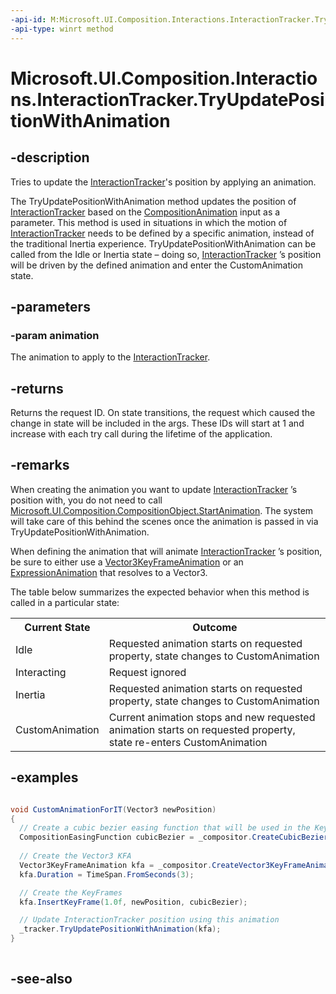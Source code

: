 ```yaml
---
-api-id: M:Microsoft.UI.Composition.Interactions.InteractionTracker.TryUpdatePositionWithAnimation(Microsoft.UI.Composition.CompositionAnimation)
-api-type: winrt method
---
```


<!-- Method syntax
public int TryUpdatePositionWithAnimation(Windows.UI.Composition.CompositionAnimation animation)
-->

# Microsoft.UI.Composition.Interactions.InteractionTracker.TryUpdatePositionWithAnimation

## -description
Tries to update the [InteractionTracker](interactiontracker.md)'s position by applying an animation.

The TryUpdatePositionWithAnimation method updates the position of [InteractionTracker](interactiontracker.md) based on the [CompositionAnimation](../microsoft.ui.composition/compositionanimation.md) input as a parameter. This method is used in situations in which the motion of [InteractionTracker](interactiontracker.md) needs to be defined by a specific animation, instead of the traditional Inertia experience. TryUpdatePositionWithAnimation can be called from the Idle or Inertia state – doing so, [InteractionTracker](interactiontracker.md) ’s position will be driven by the defined animation and enter the CustomAnimation state.

## -parameters
### -param animation
The animation to apply to the [InteractionTracker](interactiontracker.md).

## -returns
Returns the request ID. On state transitions, the request which caused the change in state will be included in the args. These IDs will start at 1 and increase with each try call during the lifetime of the application.

## -remarks
When creating the animation you want to update [InteractionTracker](interactiontracker.md) ’s position with, you do not need to call [Microsoft.UI.Composition.CompositionObject.StartAnimation](../microsoft.ui.composition/compositionobject_startanimation_394405412.md). The system will take care of this behind the scenes once the animation is passed in via TryUpdatePositionWithAnimation.

When defining the animation that will animate [InteractionTracker](interactiontracker.md) ’s position, be sure to either use a [Vector3KeyFrameAnimation](../microsoft.ui.composition/vector3keyframeanimation.md) or an [ExpressionAnimation](../microsoft.ui.composition/expressionanimation.md) that resolves to a Vector3.

The table below summarizes the expected behavior when this method is called in a particular state:

<table>
   <tr><th>Current State</th><th>Outcome</th></tr>
   <tr><td>Idle</td><td>Requested animation starts on requested property, state changes to CustomAnimation</td></tr>
   <tr><td>Interacting</td><td>Request ignored</td></tr>
   <tr><td>Inertia</td><td>Requested animation starts on requested property, state changes to CustomAnimation</td></tr>
   <tr><td>CustomAnimation</td><td>Current animation stops and new requested animation starts on requested property, state re-enters CustomAnimation</td></tr>
</table>

## -examples
```csharp

void CustomAnimationForIT(Vector3 newPosition)
{
  // Create a cubic bezier easing function that will be used in the KeyFrames
  CompositionEasingFunction cubicBezier = _compositor.CreateCubicBezierEasingFunction(new Vector2(.17f, .67f), new Vector2(1f, 1f);
            
  // Create the Vector3 KFA
  Vector3KeyFrameAnimation kfa = _compositor.CreateVector3KeyFrameAnimation();
  kfa.Duration = TimeSpan.FromSeconds(3);

  // Create the KeyFrames
  kfa.InsertKeyFrame(1.0f, newPosition, cubicBezier);

  // Update InteractionTracker position using this animation
  _tracker.TryUpdatePositionWithAnimation(kfa);
}
         
```



## -see-also
